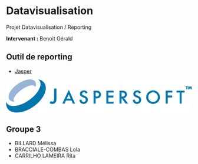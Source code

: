 # Datavisualisation
Projet Datavisualisation / Reporting

**Intervenant :** Benoit Gérald

## Outil de reporting
- [Jasper](https://www.jaspersoft.com/)

![](/Images/img1.jpg)

## Groupe 3
- BILLARD Mélissa
- BRACCIALE-COMBAS Lola
- CARRILHO LAMEIRA Rita

